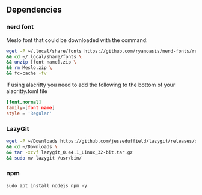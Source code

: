 ## Dependencies
### nerd font
Meslo font that could be downloaded with the command:
```bash
wget -P ~/.local/share/fonts https://github.com/ryanoasis/nerd-fonts/releases/download/v3.2.1/[font name].zip \
&& cd ~/.local/share/fonts \
&& unzip [font name].zip \
&& rm Meslo.zip \
&& fc-cache -fv
```
If using alacritty you need to add the following to the bottom of your alacritty.toml file
```toml
[font.normal]
family=[font name]
style = 'Regular'
```
### LazyGit
```bash
wget -P ~/Downloads https://github.com/jesseduffield/lazygit/releases/download/v0.44.1/lazygit_0.44.1_Linux_32-bit.tar.gz \
&& cd ~/Downloads \
&& tar -xzvf lazygit_0.44.1_Linux_32-bit.tar.gz
&& sudo mv lazygit /usr/bin/
```
### npm
```sudo apt install nodejs npm -y```

